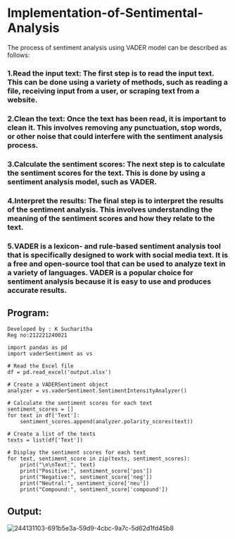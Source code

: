 # Implementation-of-Sentimental-Analysis
The process of sentiment analysis using VADER model can be described as follows:

### 1.Read the input text: The first step is to read the input text. This can be done using a variety of methods, such as reading a file, receiving input from a user, or scraping text from a website.
### 2.Clean the text: Once the text has been read, it is important to clean it. This involves removing any punctuation, stop words, or other noise that could interfere with the sentiment analysis process.
### 3.Calculate the sentiment scores: The next step is to calculate the sentiment scores for the text. This is done by using a sentiment analysis model, such as VADER.
### 4.Interpret the results: The final step is to interpret the results of the sentiment analysis. This involves understanding the meaning of the sentiment scores and how they relate to the text.
### 5.VADER is a lexicon- and rule-based sentiment analysis tool that is specifically designed to work with social media text. It is a free and open-source tool that can be used to analyze text in a variety of languages. VADER is a popular choice for sentiment analysis because it is easy to use and produces accurate results.
## Program:
```
Developed by : K Sucharitha
Reg no:212221240021
```
```
import pandas as pd
import vaderSentiment as vs

# Read the Excel file
df = pd.read_excel('output.xlsx')

# Create a VADERSentiment object
analyzer = vs.vaderSentiment.SentimentIntensityAnalyzer()

# Calculate the sentiment scores for each text
sentiment_scores = []
for text in df['Text']:
    sentiment_scores.append(analyzer.polarity_scores(text))

# Create a list of the texts
texts = list(df['Text'])

# Display the sentiment scores for each text
for text, sentiment_score in zip(texts, sentiment_scores):
    print("\n\nText:", text)
    print("Positive:", sentiment_score['pos'])
    print("Negative:", sentiment_score['neg'])
    print("Neutral:", sentiment_score['neu'])
    print("Compound:", sentiment_score['compound'])
```


## Output:
![244131103-691b5e3a-59d9-4cbc-9a7c-5d62d1fd45b8](https://github.com/Sucharithachowdary/Implementation-of-Sentimental-Analysis/assets/94166007/6023b5b9-f61a-4cd3-a220-bbee503d4884)


